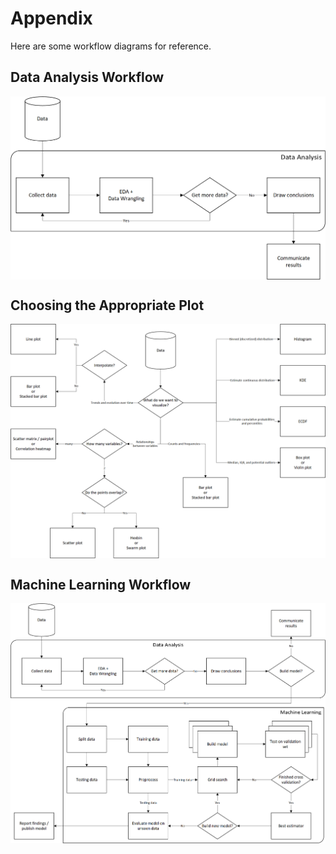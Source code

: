 # Appendix
Here are some workflow diagrams for reference.

## Data Analysis Workflow
<img src="data_analysis_workflow.png?raw=true" align="center" width="600" alt="data analysis workflow">

## Choosing the Appropriate Plot
<img src="choosing_the_appropriate_plot_flow_chart.png?raw=true" align="center" width="600" alt="choosing the appropriate plot">

## Machine Learning Workflow
<img src="ml_workflow.png?raw=true" align="center" width="600" alt="machine learning workflow">
